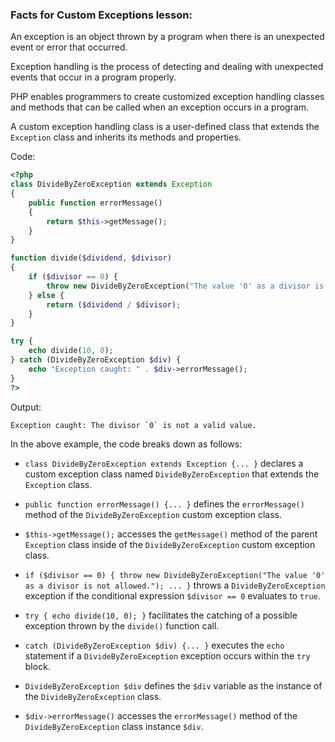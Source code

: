 ### Facts for Custom Exceptions lesson:

An exception is an object thrown by a program when there is an unexpected event or error that occurred.

Exception handling is the process of detecting and dealing with unexpected events that occur in a program properly.

PHP enables programmers to create customized exception handling classes and methods that can be called when an exception occurs in a program.

A custom exception handling class is a user-defined class that extends the `Exception` class and inherits its methods and properties.

Code:

```php
<?php
class DivideByZeroException extends Exception
{
    public function errorMessage()
    {
        return $this->getMessage();
    }
}

function divide($dividend, $divisor)
{
    if ($divisor == 0) {
        throw new DivideByZeroException("The value '0' as a divisor is not allowed.");
    } else {
        return ($dividend / $divisor);
    }
}

try {
    echo divide(10, 0);
} catch (DivideByZeroException $div) {
    echo "Exception caught: " . $div->errorMessage();
}
?>
```

Output:

```
Exception caught: The divisor `0` is not a valid value.
```

In the above example, the code breaks down as follows:

 - `class DivideByZeroException extends Exception {... }` declares a custom exception class named `DivideByZeroException` that extends the `Exception` class.

 - `public function errorMessage() {... }` defines the `errorMessage()` method of the `DivideByZeroException` custom exception class.

 - `$this->getMessage();` accesses the `getMessage()` method of the parent `Exception` class inside of the `DivideByZeroException` custom exception class.

 - `if ($divisor == 0) { throw new DivideByZeroException("The value '0' as a divisor is not allowed."); ... }` throws a `DivideByZeroException` exception if the conditional expression `$divisor == 0` evaluates to `true`.

 - `try { echo divide(10, 0); }` facilitates the catching of a possible exception thrown by the `divide()` function call.

 - `catch (DivideByZeroException $div) {... }` executes the `echo` statement if a `DivideByZeroException` exception occurs within the `try` block.

 - `DivideByZeroException $div` defines the `$div` variable as the instance of the `DivideByZeroException` class.

 - `$div->errorMessage()` accesses the `errorMessage()` method of the `DivideByZeroException` class instance `$div`.
 